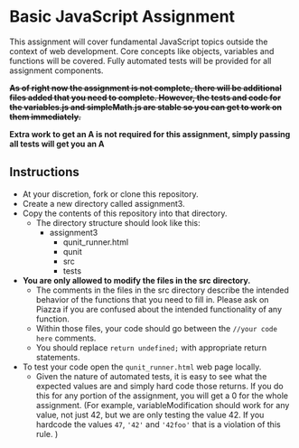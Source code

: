 Basic JavaScript Assignment
===========================

This assignment will cover fundamental JavaScript topics outside the context of web development. Core concepts like objects, variables and functions will be covered. Fully automated tests will be provided for all assignment components.

~~**As of right now the assignment is not complete, there will be additional files added that you need to complete. However, the tests and code for the variables.js and simpleMath.js are stable so you can get to work on them immediately.**~~

**Extra work to get an A is not required for this assignment, simply passing all tests will get you an A**

Instructions
------------

- At your discretion, fork or clone this repository.
- Create a new directory called assignment3.
- Copy the contents of this repository into that directory.
  - The directory structure should look like this:
    - assignment3
      - qunit_runner.html
      - qunit
      - src
      - tests
- **You are only allowed to modify the files in the src directory.**
  - The comments in the files in the src directory describe the intended behavior of the functions that you need to fill in. Please ask on Piazza if you are confused about the intended functionality of any function.
  - Within those files, your code should go between the `//your code here` comments.
  - You should replace `return undefined;` with appropriate return statements.
- To test your code open the `qunit_runner.html` web page locally.
  - Given the nature of automated tests, it is easy to see what the expected values are and simply hard code those returns. If you do this for any portion of the assignment, you will get a 0 for the whole assignment. (For example, variableModification should work for any value, not just 42, but we are only testing the value 42. If you hardcode the values `47`, `'42'` and `'42foo'` that is a violation of this rule. )
      
